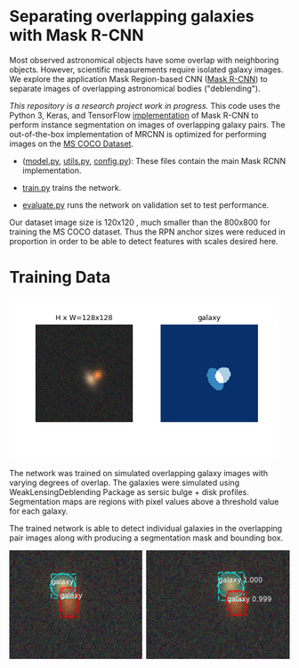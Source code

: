 # Separating overlapping galaxies with Mask R-CNN

Most observed astronomical objects have some overlap with neighboring objects. However, scientific measurements require isolated galaxy images. We explore the application Mask Region-based CNN ([Mask R-CNN](https://arxiv.org/abs/1703.06870)) to separate images of overlapping astronomical bodies ("deblending").

*This repository is a research project work in progress.*
This code uses the Python 3, Keras, and TensorFlow [implementation](https://github.com/matterport/Mask_RCNN) of Mask R-CNN to perform instance segmentation on images of overlapping galaxy pairs. The out-of-the-box implementation of MRCNN is optimized for performing images on the [MS COCO Dataset](http://cocodataset.org/#home). 

* ([model.py](mrcnn/model.py), [utils.py](mrcnn/utils.py), [config.py](mrcnn/config.py)): These files contain the main Mask RCNN implementation. 

* [train.py](scripts/train.py) trains the network.

* [evaluate.py](scripts/evaluate.py) runs the network on validation set to test performance.

Our dataset image size is 120x120 , much smaller than the 800x800 for training the MS COCO dataset. Thus the RPN anchor sizes were reduced in proportion in order to be able to detect features with scales desired here.  

# Training Data

![](images/data.png)


The network was trained on simulated overlapping galaxy images with varying degrees of overlap. The galaxies were simulated using WeakLensingDeblending Package as sersic bulge + disk profiles. Segmentation maps are regions with pixel values above a threshold value for each galaxy.

The trained network is able to detect individual galaxies in the overlapping pair images along with producing a segmentation mask and bounding box.

![](images/good_eg.png)
